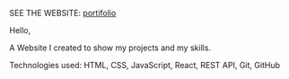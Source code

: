SEE THE WEBSITE: [portifolio](https://pedromoore-portifolio.web.app/)

Hello,

A Website I created to show my projects and my skills.

Technologies used: HTML, CSS, JavaScript, React, REST API, Git, GitHub
